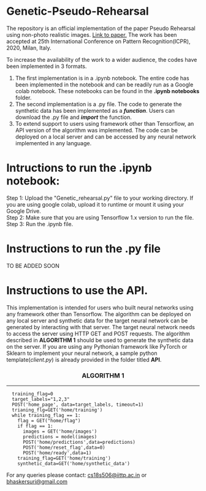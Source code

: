 # Genetic-Pseudo-Rehearsal
The repository is an official implementation of the paper  Pseudo Rehearsal using non-photo realistic images. <a href="https://arxiv.org/pdf/2004.13414.pdf"> Link to paper.</a> The work has been accepted at 25th International Conference on Pattern Recognition(ICPR), 2020, Milan, Italy.

To increase the availability of the work to a wider audience, the codes have been implemented in 3 formats. 
1. The first implementation is in a .ipynb notebook. The entire code has been implemented in the notebook and can be readily run as a Google colab notebook. These notebooks can be found in the <b>.ipynb notebooks</b> folder.
2. The second implementation is a .py file. The code to generate the synthetic data has been implemented as a <i><b>function</b></i>. Users can download the .py file and <i><b>import</b></i> the function.
3. To extend support to users using framework other than Tensorflow, an API version of the algorithm was implemented. The code can be deployed on a local server and can be accessed by any neural network implemented in any language.

# Intructions to run the .ipynb notebook:

Step 1: Upload the "Genetic_rehearsal.py" file to your working directory. If you are using google colab, upload it to runtime or mount it using your Google Drive.<br>
Step 2: Make sure that you are using Tensorflow 1.x version to run the file.<br>
Step 3: Run the .ipynb file.

# Instructions to run the .py file

TO BE ADDED SOON

# Instructions to use the API.

This implementation is intended for users who built neural networks using any framework other than Tensorflow. The algorithm can be deployed on any local server and synthetic data for the target neural network can be generated by interacting with that server. The target neural network needs to access the server using HTTP GET and POST requests. The algorithm described in <b> ALGORITHM 1</b> should be used to generate the synthetic data on the server. If you are using any Pythonian framework like PyTorch or Sklearn to implement your neural network, a sample python template(<i>client.py</i>) is already provided in the folder titled <b> API</b>. 

<center><h3>ALGORITHM 1</h3></center>
<hr>      
      
      training_flag=0
      target_labels="1,2,3"
      POST('home_page', data=target_labels, timeout=1)
      trianing_flg=GET('home/training')
      while training_flag == 1:
        flag = GET("home/flag")
        if flag == 1:
          images = GET('home/images')
          predictions = model(images)
          POST('home/predictions',data=predictions)
          POST('home/reset_flag',data=0)
          POST('home/ready',data=1)
        training_flag=GET('home/training')
        synthetic_data=GET('home/synthetic_data')
      


For any queries please contact: cs18s506@iittp.ac.in or bhaskersuri@gmail.com
